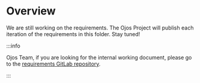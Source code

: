 # Overview

We are still working on the requirements. The Ojos Project will publish each
iteration of the requirements in this folder. Stay tuned!

:::info

Ojos Team, if you are looking for the internal working document, please go to
the
[requirements GitLab repository](https://gitlab.com/ojosproject/requirements).

:::
